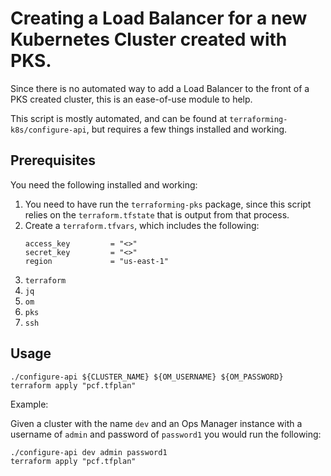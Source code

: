 # Creating a Load Balancer for a new Kubernetes Cluster created with PKS.

Since there is no automated way to add a Load Balancer to the front of a PKS created cluster, this is an ease-of-use module to help.

This script is mostly automated, and can be found at `terraforming-k8s/configure-api`, but requires a few things installed and working.

## Prerequisites

You need the following installed and working:

1. You need to have run the `terraforming-pks` package, since this script relies on the `terraform.tfstate` that is output from that process.
1. Create a `terraform.tfvars`, which includes the following:
    ```
    access_key         = "<>"
    secret_key         = "<>"
    region             = "us-east-1"
    ```
1. `terraform`
1. `jq`
1. `om`
1. `pks`
1. `ssh`

## Usage

```
./configure-api ${CLUSTER_NAME} ${OM_USERNAME} ${OM_PASSWORD}
terraform apply "pcf.tfplan"
```

Example:

Given a cluster with the name `dev` and an Ops Manager instance with a username of `admin` and password of `password1` you would run the following:

```
./configure-api dev admin password1
terraform apply "pcf.tfplan"
```